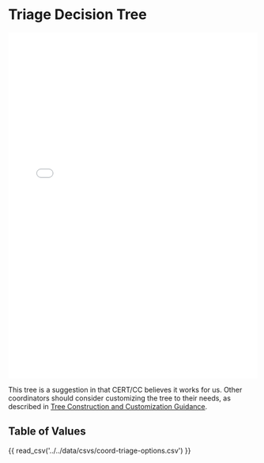 # Triage Decision Tree

<embed src="../../pdf/ssvc_2_coord-triage.pdf" alt="Coordination Triage Tree" type="application/pdf"
style="width: 100%;"
height = "700" />

This tree is a suggestion in that CERT/CC believes it works for us.
Other coordinators should consider customizing the tree to their needs, as described in [Tree Construction and Customization Guidance](#tree-construction-and-customization-guidance).

## Table of Values

{{ read_csv('../../data/csvs/coord-triage-options.csv') }}

